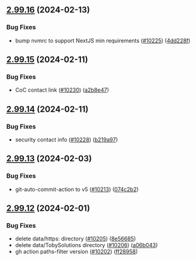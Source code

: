 ## [2.99.16](https://github.com/EddieHubCommunity/BioDrop/compare/v2.99.15...v2.99.16) (2024-02-13)


### Bug Fixes

* bump nvmrc to support NextJS min requirements ([#10225](https://github.com/EddieHubCommunity/BioDrop/issues/10225)) ([4dd228f](https://github.com/EddieHubCommunity/BioDrop/commit/4dd228fc268b98b9f5a2952290da424a73eaa00b))



## [2.99.15](https://github.com/EddieHubCommunity/BioDrop/compare/v2.99.14...v2.99.15) (2024-02-11)


### Bug Fixes

* CoC contact link ([#10230](https://github.com/EddieHubCommunity/BioDrop/issues/10230)) ([a2b8e47](https://github.com/EddieHubCommunity/BioDrop/commit/a2b8e47b5ad1bd1ddc1bff6a5ad0a3a2b96787cc))



## [2.99.14](https://github.com/EddieHubCommunity/BioDrop/compare/v2.99.13...v2.99.14) (2024-02-11)


### Bug Fixes

* security contact info ([#10228](https://github.com/EddieHubCommunity/BioDrop/issues/10228)) ([b219a97](https://github.com/EddieHubCommunity/BioDrop/commit/b219a97c447052b55733082819dc5566ee55a187))



## [2.99.13](https://github.com/EddieHubCommunity/BioDrop/compare/v2.99.12...v2.99.13) (2024-02-03)


### Bug Fixes

* git-auto-commit-action to v5 ([#10213](https://github.com/EddieHubCommunity/BioDrop/issues/10213)) ([074c2b2](https://github.com/EddieHubCommunity/BioDrop/commit/074c2b20e963fdd5041e0d168316ef4c4989b027))



## [2.99.12](https://github.com/EddieHubCommunity/BioDrop/compare/v2.99.11...v2.99.12) (2024-02-01)


### Bug Fixes

* delete data/https: directory ([#10205](https://github.com/EddieHubCommunity/BioDrop/issues/10205)) ([8e56685](https://github.com/EddieHubCommunity/BioDrop/commit/8e5668594c051e896150a34d131663eea2801f9f))
* delete data/TobySolutions directory ([#10206](https://github.com/EddieHubCommunity/BioDrop/issues/10206)) ([a06b043](https://github.com/EddieHubCommunity/BioDrop/commit/a06b043b875968b8eb4be6d8f9ece61f042ace8b))
* gh action paths-filter version ([#10202](https://github.com/EddieHubCommunity/BioDrop/issues/10202)) ([ff28958](https://github.com/EddieHubCommunity/BioDrop/commit/ff28958b125bd25b5466f6663d40d5360796a61b))




